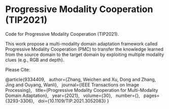 # Progressive Modality Cooperation (TIP2021)

Code for Progressive Modality Cooperation (TIP2021). 

This work propose a multi-modality domain adaptation framework called Progressive Modality Cooperation (PMC) 
to transfer the knowledge learned from the source domain to the target domain by exploiting multiple modality clues (e.g., RGB and depth).

Please Cite:

@article{9334409,
&nbsp;&nbsp;author={Zhang, Weichen and Xu, Dong and Zhang, Jing and Ouyang, Wanli},
&nbsp;&nbsp;journal={IEEE Transactions on Image Processing}, 
&nbsp;&nbsp;title={Progressive Modality Cooperation for Multi-Modality Domain Adaptation}, 
&nbsp;&nbsp;year={2021},
&nbsp;&nbsp;volume={30},
&nbsp;&nbsp;number={},
&nbsp;&nbsp;pages={3293-3306},
&nbsp;&nbsp;doi={10.1109/TIP.2021.3052083}
}
